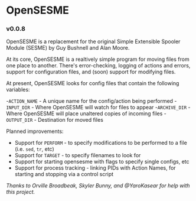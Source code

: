 # OpenSESME
### v0.0.8

OpenSESME is a replacement for the original Simple Extensible Spooler Module (SESME) by Guy Bushnell and Alan Moore.

At its core, OpenSESME is a realtively simple program for moving files from one place to another. There's error-checking, logging of actions and errors, support for configuration files, and (soon) support for modifying files.

At present, OpenSESME looks for config files that contain the following variables:

-`ACTION_NAME` - A unique name for the config/action being performed
-`INPUT_DIR` - Where OpenSESME will watch for files to appear
-`ARCHIVE_DIR` - Where OpenSESME will place unaltered copies of incoming files
-`OUTPUT_DIR` - Destination for moved files

Planned improvements: 
- Support for `PERFORM` - to specify modifications to be performed to a file (i.e. `sed`, `tr`, etc)
- Support for `TARGET` - to specify filenames to look for
- Support for starting opensesme with flags to specify single configs, etc
- Support for process tracking - linking PIDs with Action Names, for starting and stopping via a control script

*Thanks to Orville Broadbeak, Skyler Bunny, and @YaroKasear for help with this project.*